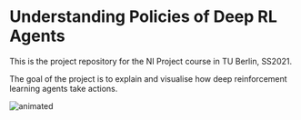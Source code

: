 # Understanding Policies of Deep RL Agents

This is the project repository for the NI Project course in TU Berlin, SS2021.

The goal of the project is to explain and visualise how deep reinforcement learning agents take actions.

![animated](saliency_map.gif)
